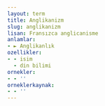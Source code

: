 ```yaml
---
layout: term
title: Anglikanizm
slug: anglikanizm
lisan: Fransızca anglicanisme
anlamlar:
- ► Anglikanlık
ozellikler:
- - isim
  - din bilimi
ornekler:
- - ''
orneklerkaynak:
- - ''
---
```

